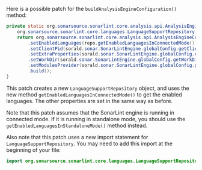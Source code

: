 Here is a possible patch for the `buildAnalysisEngineConfiguration()` method:
```java
private static org.sonarsource.sonarlint.core.analysis.api.AnalysisEngineConfiguration buildAnalysisEngineConfiguration() {
    org.sonarsource.sonarlint.core.languages.LanguageSupportRepository repo = new org.sonarsource.sonarlint.core.languages.LanguageSupportRepository();
    return org.sonarsource.sonarlint.core.analysis.api.AnalysisEngineConfiguration.builder()
        .setEnabledLanguages(repo.getEnabledLanguagesInConnectedMode())
        .setClientPid(sorald.sonar.SonarLintEngine.globalConfig.getClientPid())
        .setExtraProperties(sorald.sonar.SonarLintEngine.globalConfig.extraProperties())
        .setWorkDir(sorald.sonar.SonarLintEngine.globalConfig.getWorkDir())
        .setModulesProvider(sorald.sonar.SonarLintEngine.globalConfig.getModulesProvider())
        .build();
}
```
This patch creates a new `LanguageSupportRepository` object, and uses the new method `getEnabledLanguagesInConnectedMode()` to get the enabled languages. The other properties are set in the same way as before.

Note that this patch assumes that the SonarLint engine is running in connected mode. If it is running in standalone mode, you should use the `getEnabledLanguagesInStandaloneMode()` method instead.

Also note that this patch uses a new import statement for `LanguageSupportRepository`. You may need to add this import at the beginning of your file:
```java
import org.sonarsource.sonarlint.core.languages.LanguageSupportRepository;
```